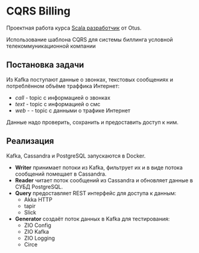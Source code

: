 # CQRS Billing
Проектная работа курса [Scala разработчик](https://otus.ru/lessons/scala/) от Otus.

Использование шаблона CQRS для системы биллинга условной телекоммуникационной компании

## Постановка задачи
Из Kafka поступают данные о звонках, текстовых сообщениях и потреблённом объёме траффика Интернет:
- *call* - topic с информацией о звонках
- *text* - topic с информацией о смс
- *web* - - topic с данными о трафике Интернет

Данные надо проверить, сохранить и предоставить доступ к ним.

## Реализация
Kafka, Cassandra и PostgreSQL запускаются в Docker.

- **Writer** принимает потоки из Kafka, фильтрует их и в виде потока сообщений помещает в Cassandra.
- **Reader** читает поток сообщений из Cassandra и обновляет данные в СУБД PostgreSQL.
- **Query** предоставляет REST интерфейс для доступа к данным:
	- Akka HTTP
	- tapir
	- Slick
- **Generator** создаёт поток данных в Kafka для тестирования:
	- ZIO Config
	- ZIO Kafka
	- ZIO Logging
	- Circe
